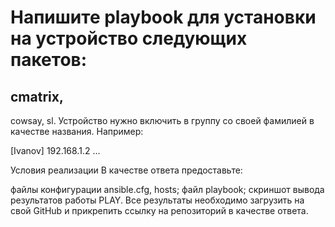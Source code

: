 # Напишите playbook для установки на устройство следующих пакетов:

## cmatrix,
cowsay,
sl.
Устройство нужно включить в группу со своей фамилией в качестве названия. Например:

[Ivanov]
192.168.1.2 …
 

Условия реализации
В качестве ответа предоставьте:

файлы конфигурации ansible.cfg, hosts;
файл playbook;
скриншот вывода результатов работы PLAY.
Все результаты необходимо загрузить на свой GitHub и прикрепить ссылку на репозиторий в качестве ответа.

 
